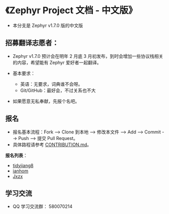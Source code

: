﻿# 《Zephyr Project 文档 - 中文版》

- 本分支是 Zephyr v1.7.0 版的中文版

## 招募翻译志愿者：

- Zephyr v1.7.0 预计会在明年 2 月底 3 月初发布，到时会增加一些协议栈相关的内容，希望能有 Zephyr 爱好者一起翻译。
- 基本要求：
  - 英语：无要求，词典谁不会呀。
  - Git/GitHub：最好会，不过关系也不大

- 如果愿意无私奉献，先报个名吧。

## 报名

- 报名基本流程：Fork --> Clone 到本地  --> 修改本文件 --> Add --> Commit --> Push --> 提交 Pull Request。
- 具体路程请参考 [CONTRIBUTION.md](CONTRIBUTION.md)。

**报名列表**：
- [tidyjiang8](https://github.com/tidyjiang8)
- [ianhom](https://github.com/ianhom)
- [Jxzx](https://github.com/Jxzx) 

## 学习交流

- QQ 学习交流群： 580070214
